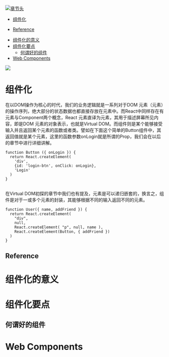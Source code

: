 [![章节头](https://parg.co/UGp)](https://parg.co/UGZ) 
 - [组件化](#%E7%BB%84%E4%BB%B6%E5%8C%96)
  * [Reference](#reference)
- [组件化的意义](#%E7%BB%84%E4%BB%B6%E5%8C%96%E7%9A%84%E6%84%8F%E4%B9%89)
- [组件化要点](#%E7%BB%84%E4%BB%B6%E5%8C%96%E8%A6%81%E7%82%B9)
  * [何谓好的组件](#%E4%BD%95%E8%B0%93%E5%A5%BD%E7%9A%84%E7%BB%84%E4%BB%B6)
- [Web Components](#web-components) 



![](https://coding.net/u/hoteam/p/Cache/git/raw/master/2016/12/2/1--EO6XOpPOBezhM-3C5vl1Q.jpeg)



# 组件化




在以DOM操作为核心的时代，我们的业务逻辑就是一系列对于DOM 元素（元素）的操作序列，绝大部分的状态数据也都直接存放在元素中。而React中同样存在有元素与Component两个概念，React 元素直译为元素，其用于描述屏幕所见内容，即是DOM 元素的对象表示，也就是Virtual DOM。而组件则是某个能够接受输入并且返回某个元素的函数或者类。譬如在下面这个简单的Button组件中，其返回值就是某个元素，这里的函数参数onLogin就是所谓的Prop，我们会在以后的章节中进行详细讲解。
```
function Button ({ onLogin }) { 
  return React.createElement( 
    'div', 
    {id: 'login-btn', onClick: onLogin}, 
    'Login' 
  )
}


```
在Virtual DOM初探的章节中我们也有提及，元素是可以递归嵌套的，换言之，组件是对于一或多个元素的封装，其能够根据不同的输入返回不同的元素。
```
function User({ name, addFriend }) { 
  return React.createElement(
    "div", 
    null,
    React.createElement( "p", null, name ),
    React.createElement(Button, { addFriend })
  ) 
}
```


## Reference






# 组件化的意义


# 组件化要点


## 何谓好的组件


# Web Components









